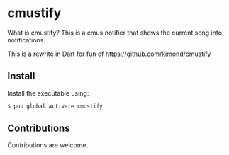 # cmustify
What is cmustify? This is a cmus notifier that shows the current song into notifications.

This is a rewrite in Dart for fun of https://github.com/kimond/cmustify


## Install
Install the executable using:

```bash
$ pub global activate cmustify
```

## Contributions
Contributions are welcome.
